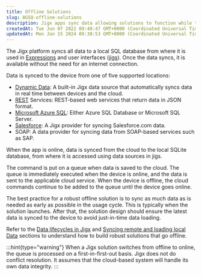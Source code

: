 ```yaml
---
title: Offline Solutions
slug: 8G5Q-offline-solutions
description: Jigx apps sync data allowing solutions to function while the device is offline
createdAt: Tue Jun 07 2022 09:48:47 GMT+0000 (Coordinated Universal Time)
updatedAt: Mon Jan 15 2024 09:38:53 GMT+0000 (Coordinated Universal Time)
---
```


The Jigx platform syncs all data to a local SQL database from where it is used in [Expressions](./../Logic/Expressions.md) and user interfaces ([jigs](<./../UI/Jigs _screens_.md>)). Once the data syncs, it is available without the need for an internet connection.

Data is synced to the device from one of five supported locations:

- [Dynamic Data](<./Data Providers/Dynamic Data.md>): A built-in Jigx data source that automatically syncs data in real time between devices and the cloud.
- [REST](<./Data Providers/REST.md>) Services: REST-based web services that return data in JSON format.
- [Microsoft Azure SQL](<./Data Providers/Microsoft Azure SQL.md>): Either Azure SQL Database or Microsoft SQL Server.
- [Salesforce](<./Data Providers/Salesforce.md>): A Jigx provider for syncing Salesforce.com data.
- SOAP: A data provider for syncing data from SOAP-based services such as SAP.

When the app is online, data is synced from the cloud to the local SQLite database, from where it is accessed using data sources in jigs.

The command is put on a queue when data is saved to the cloud. The queue is immediately executed when the device is online, and the data is sent to the applicable cloud service. When the device is offline, the cloud commands continue to be added to the queue until the device goes online.

The best practice for a robust offline solution is to sync as much data as is needed as early as possible in the usage cycle. This is typically when the solution launches. After that, the solution design should ensure the latest data is synced to the device to avoid just-in-time data loading.

Refer to the [Data lifecycles in Jigx](<./Data lifecycles in Jigx.md>) and [Syncing remote and loading local Data](<./Syncing remote and loading local Data.md>) sections to understand how to build robust solutions that go offline.

:::hint{type="warning"}
When a Jigx solution switches from offline to online, the queue is processed on a first-in-first-out basis. Jigx does not do conflict resolution. It assumes that the cloud-based system will handle its own data integrity.
:::
